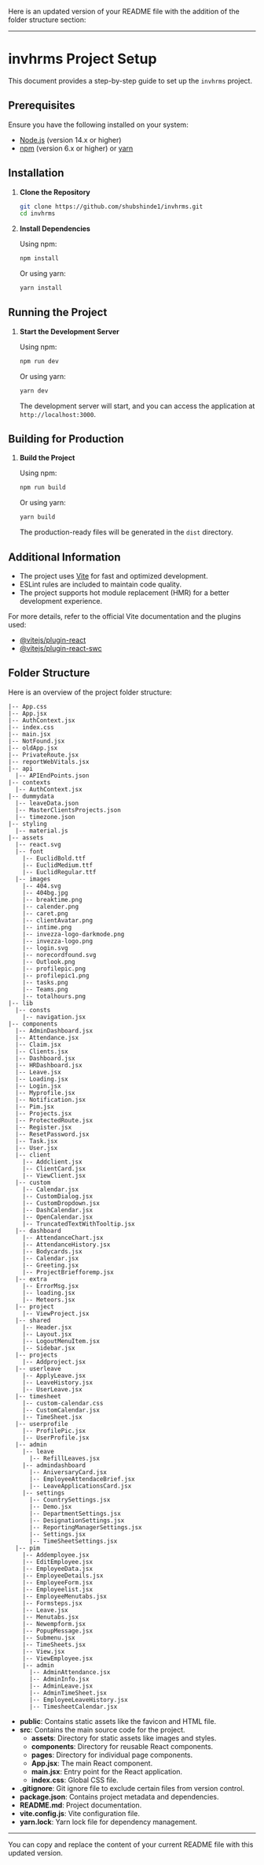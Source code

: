 Here is an updated version of your README file with the addition of the folder structure section:

---

# invhrms Project Setup

This document provides a step-by-step guide to set up the `invhrms` project.

## Prerequisites

Ensure you have the following installed on your system:

- [Node.js](https://nodejs.org/) (version 14.x or higher)
- [npm](https://www.npmjs.com/) (version 6.x or higher) or [yarn](https://yarnpkg.com/)

## Installation

1. **Clone the Repository**

   ```bash
   git clone https://github.com/shubshinde1/invhrms.git
   cd invhrms
   ```

2. **Install Dependencies**

   Using npm:

   ```bash
   npm install
   ```

   Or using yarn:

   ```bash
   yarn install
   ```

## Running the Project

1. **Start the Development Server**

   Using npm:

   ```bash
   npm run dev
   ```

   Or using yarn:

   ```bash
   yarn dev
   ```

   The development server will start, and you can access the application at `http://localhost:3000`.

## Building for Production

1. **Build the Project**

   Using npm:

   ```bash
   npm run build
   ```

   Or using yarn:

   ```bash
   yarn build
   ```

   The production-ready files will be generated in the `dist` directory.

## Additional Information

- The project uses [Vite](https://vitejs.dev/) for fast and optimized development.
- ESLint rules are included to maintain code quality.
- The project supports hot module replacement (HMR) for a better development experience.

For more details, refer to the official Vite documentation and the plugins used:

- [@vitejs/plugin-react](https://github.com/vitejs/vite-plugin-react/blob/main/packages/plugin-react/README.md)
- [@vitejs/plugin-react-swc](https://github.com/vitejs/vite-plugin-react-swc)

## Folder Structure

Here is an overview of the project folder structure:

```plaintext
|-- App.css
|-- App.jsx
|-- AuthContext.jsx
|-- index.css
|-- main.jsx
|-- NotFound.jsx
|-- oldApp.jsx
|-- PrivateRoute.jsx
|-- reportWebVitals.jsx
|-- api
  |-- APIEndPoints.json
|-- contexts
  |-- AuthContext.jsx
|-- dummydata
  |-- leaveData.json
  |-- MasterClientsProjects.json
  |-- timezone.json
|-- styling
  |-- material.js
|-- assets
  |-- react.svg
  |-- font
    |-- EuclidBold.ttf
    |-- EuclidMedium.ttf
    |-- EuclidRegular.ttf
  |-- images
    |-- 404.svg
    |-- 404bg.jpg
    |-- breaktime.png
    |-- calender.png
    |-- caret.png
    |-- clientAvatar.png
    |-- intime.png
    |-- invezza-logo-darkmode.png
    |-- invezza-logo.png
    |-- login.svg
    |-- norecordfound.svg
    |-- Outlook.png
    |-- profilepic.png
    |-- profilepic1.png
    |-- tasks.png
    |-- Teams.png
    |-- totalhours.png
|-- lib
  |-- consts
    |-- navigation.jsx
|-- components
  |-- AdminDashboard.jsx
  |-- Attendance.jsx
  |-- Claim.jsx
  |-- Clients.jsx
  |-- Dashboard.jsx
  |-- HRDashboard.jsx
  |-- Leave.jsx
  |-- Loading.jsx
  |-- Login.jsx
  |-- Myprofile.jsx
  |-- Notification.jsx
  |-- Pim.jsx
  |-- Projects.jsx
  |-- ProtectedRoute.jsx
  |-- Register.jsx
  |-- ResetPassword.jsx
  |-- Task.jsx
  |-- User.jsx
  |-- client
    |-- Addclient.jsx
    |-- ClientCard.jsx
    |-- ViewClient.jsx
  |-- custom
    |-- Calendar.jsx
    |-- CustomDialog.jsx
    |-- CustomDropdown.jsx
    |-- DashCalendar.jsx
    |-- OpenCalendar.jsx
    |-- TruncatedTextWithTooltip.jsx
  |-- dashboard
    |-- AttendanceChart.jsx
    |-- AttendanceHistory.jsx
    |-- Bodycards.jsx
    |-- Calendar.jsx
    |-- Greeting.jsx
    |-- ProjectBriefforemp.jsx
  |-- extra
    |-- ErrorMsg.jsx
    |-- loading.jsx
    |-- Meteors.jsx
  |-- project
    |-- ViewProject.jsx
  |-- shared
    |-- Header.jsx
    |-- Layout.jsx
    |-- LogoutMenuItem.jsx
    |-- Sidebar.jsx
  |-- projects
    |-- Addproject.jsx
  |-- userleave
    |-- ApplyLeave.jsx
    |-- LeaveHistory.jsx
    |-- UserLeave.jsx
  |-- timesheet
    |-- custom-calendar.css
    |-- CustomCalendar.jsx
    |-- TimeSheet.jsx
  |-- userprofile
    |-- ProfilePic.jsx
    |-- UserProfile.jsx
  |-- admin
    |-- leave
      |-- RefillLeaves.jsx
    |-- admindashboard
      |-- AniversaryCard.jsx
      |-- EmployeeAttendaceBrief.jsx
      |-- LeaveApplicationsCard.jsx
    |-- settings
      |-- CountrySettings.jsx
      |-- Demo.jsx
      |-- DepartmentSettings.jsx
      |-- DesignationSettings.jsx
      |-- ReportingManagerSettings.jsx
      |-- Settings.jsx
      |-- TimeSheetSettings.jsx
  |-- pim
    |-- Addemployee.jsx
    |-- EditEmployee.jsx
    |-- EmployeeData.jsx
    |-- EmployeeDetails.jsx
    |-- EmployeeForm.jsx
    |-- Employeelist.jsx
    |-- EmployeeMenutabs.jsx
    |-- Formsteps.jsx
    |-- Leave.jsx
    |-- Menutabs.jsx
    |-- Newempform.jsx
    |-- PopupMessage.jsx
    |-- Submenu.jsx
    |-- TimeSheets.jsx
    |-- View.jsx
    |-- ViewEmployee.jsx
    |-- admin
      |-- AdminAttendance.jsx
      |-- AdminInfo.jsx
      |-- AdminLeave.jsx
      |-- AdminTimeSheet.jsx
      |-- EmployeeLeaveHistory.jsx
      |-- TimesheetCalendar.jsx

```

- **public**: Contains static assets like the favicon and HTML file.
- **src**: Contains the main source code for the project.
  - **assets**: Directory for static assets like images and styles.
  - **components**: Directory for reusable React components.
  - **pages**: Directory for individual page components.
  - **App.jsx**: The main React component.
  - **main.jsx**: Entry point for the React application.
  - **index.css**: Global CSS file.
- **.gitignore**: Git ignore file to exclude certain files from version control.
- **package.json**: Contains project metadata and dependencies.
- **README.md**: Project documentation.
- **vite.config.js**: Vite configuration file.
- **yarn.lock**: Yarn lock file for dependency management.

---

You can copy and replace the content of your current README file with this updated version.
